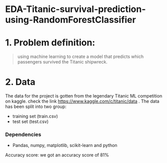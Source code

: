 # EDA-Titanic-survival-prediction-using-RandomForestClassifier
# 1. Problem definition:
> using machine learning to create a model that predicts which passengers survived the Titanic shipwreck.
# 2. Data
The data for the project is gotten from the legendary Titanic ML competition on kaggle. check the link https://www.kaggle.com/c/titanic/data .
The data has been split into two group:
* training set (train.csv)
* test set (test.csv)
### Dependencies
* Pandas, numpy, matplotlib, scikit-learn and python

Accuracy score: we got an accuracy score of 81%
